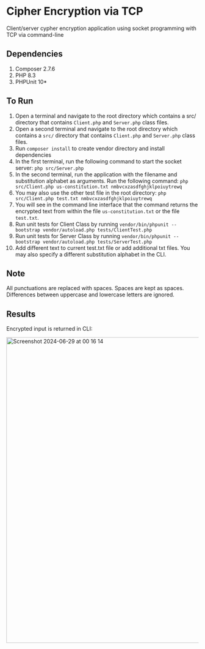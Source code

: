 # Cipher Encryption via TCP
Client/server cypher encryption application using socket programming with TCP via command-line

## Dependencies

1. Composer 2.7.6
2. PHP 8.3
3. PHPUnit 10*

## To Run
1. Open a terminal and navigate to the root directory which contains a src/ directory that contains `Client.php` and `Server.php` class files.
2. Open a second terminal and navigate to the root directory which contains a `src/` directory that contains `Client.php` and `Server.php` class files.
3. Run `composer install` to create vendor directory and install dependencies
4. In the first terminal, run the following command to start the socket server: `php src/Server.php`
5. In the second terminal, run the application with the filename and substitution alphabet as arguments. Run the following command: `php src/Client.php us-constitution.txt nmbvcxzasdfghjklpoiuytrewq`
6. You may also use the other test file in the root directory: `php src/Client.php test.txt nmbvcxzasdfghjklpoiuytrewq`
7. You will see in the command line interface that the command returns the encrypted text from within the file `us-constitution.txt` or the file `test.txt`. 
8. Run unit tests for Client Class by running `vendor/bin/phpunit --bootstrap vendor/autoload.php tests/ClientTest.php`
9. Run unit tests for Server Class by running `vendor/bin/phpunit --bootstrap vendor/autoload.php tests/ServerTest.php`
10. Add different text to current test.txt file or add additional txt files. You may also specify a different substitution alphabet in the CLI. 

## Note
All punctuations are replaced with spaces. Spaces are kept as spaces. Differences between uppercase and lowercase letters are ignored.

## Results

Encrypted input is returned in CLI:

<img width="799" alt="Screenshot 2024-06-29 at 00 16 14" src="https://github.com/rosiefaulkner/cypher-encryption-tcp/assets/54520871/641cadf3-daea-4182-b9b3-f6cd27240e6b">

